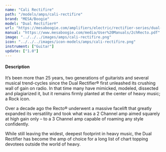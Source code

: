 ```yaml
---
name: "Cali Rectifire"
path: "/models/amps/cali-rectifire"
brand: "MESA/Boogie"
model: "Dual Rectifier®"
url: "https://mesaboogie.com/amplifiers/electric/rectifier-series/dual-rectifier/index.html"
manual: "https://www.mesaboogie.com/media/User%20Manuals/2chRecto.pdf"
image: "../../../images/amps/cali-rectifire.png"
icon: "../../../images/icon-models/amps/cali-rectifire.png"
instrument: ["Guitar"]
update: ["1.0"]
---
```

#### Description
It’s been more than 25 years, two generations of guitarists and several musical trend-cycles since the Dual Rectifier® first unleashed its crushing wall of gain on radio. In that time many have mimicked, modeled, dissected and plagiarized it, but it remains firmly planted at the center of heavy music; a Rock icon.

Over a decade ago the Recto® underwent a massive facelift that greatly expanded its versatility and took what was a 2 Channel amp aimed squarely at high gain only – to a 3 Channel amp capable of roaming any style confidently.

While still leaving the widest, deepest footprint in heavy music, the Dual Rectifier has become the amp of choice for a long list of chart topping devotees outside the world of heavy.